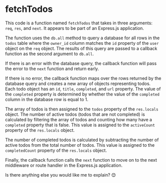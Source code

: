 
# fetchTodos

This code is a function named `fetchTodos` that takes in three arguments: `req`, `res`, and `next`. It appears to be part of an Express.js application.

The function uses the `db.all` method to query a database for all rows in the `todos` table where the `owner_id` column matches the `id` property of the `user` object on the `req` object. The results of this query are passed to a callback function as the second argument to `db.all`.

If there is an error with the database query, the callback function will pass the error to the `next` function and return early.

If there is no error, the callback function maps over the rows returned by the database query and creates a new array of objects representing todos. Each todo object has an `id`, `title`, `completed`, and `url` property. The value of the `completed` property is determined by whether the value of the `completed` column in the database row is equal to 1.

The array of todos is then assigned to the `todos` property of the `res.locals` object. The number of active todos (todos that are not completed) is calculated by filtering the array of todos and counting how many have a `completed` property that is false. This value is assigned to the `activeCount` property of the `res.locals` object.

The number of completed todos is calculated by subtracting the number of active todos from the total number of todos. This value is assigned to the `completedCount` property of the `res.locals` object.

Finally, the callback function calls the `next` function to move on to the next middleware or route handler in the Express.js application.

Is there anything else you would like me to explain? 😊